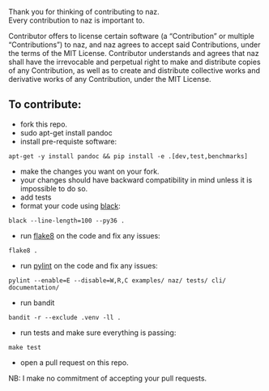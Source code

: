 Thank you for thinking of contributing to naz.                    
Every contribution to naz is important to.                       
                         

Contributor offers to license certain software (a “Contribution” or multiple
“Contributions”) to naz, and naz agrees to accept said Contributions,
under the terms of the MIT License.
Contributor understands and agrees that naz shall have the irrevocable and perpetual right to make
and distribute copies of any Contribution, as well as to create and distribute collective works and
derivative works of any Contribution, under the MIT License.


## To contribute:            

- fork this repo.
- sudo apt-get install pandoc
- install pre-requiste software:             
```shell
apt-get -y install pandoc && pip install -e .[dev,test,benchmarks]
```                   
- make the changes you want on your fork.
- your changes should have backward compatibility in mind unless it is impossible to do so.
- add tests
- format your code using [black](https://github.com/ambv/black):                      
```shell
black --line-length=100 --py36 .
```                     
- run [flake8](https://pypi.python.org/pypi/flake8) on the code and fix any issues:                      
```shell
flake8 .
```                      
- run [pylint](https://pypi.python.org/pypi/pylint) on the code and fix any issues:                      
```shell
pylint --enable=E --disable=W,R,C examples/ naz/ tests/ cli/ documentation/
```    
- run bandit
```shell
bandit -r --exclude .venv -ll .
```
- run tests and make sure everything is passing:
```shell
make test
```
- open a pull request on this repo.          
          
NB: I make no commitment of accepting your pull requests.                 
